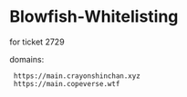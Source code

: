 # Blowfish-Whitelisting

for ticket 2729

domains: 
```
 https://main.crayonshinchan.xyz
 https://main.copeverse.wtf
```